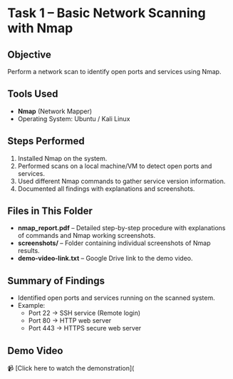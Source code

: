 # Task 1 – Basic Network Scanning with Nmap

## Objective
Perform a network scan to identify open ports and services using Nmap.

## Tools Used
- **Nmap** (Network Mapper)
- Operating System: Ubuntu / Kali Linux

## Steps Performed
1. Installed Nmap on the system.
2. Performed scans on a local machine/VM to detect open ports and services.
3. Used different Nmap commands to gather service version information.
4. Documented all findings with explanations and screenshots.

## Files in This Folder
- **nmap_report.pdf** – Detailed step-by-step procedure with explanations of commands and Nmap working screenshots.
- **screenshots/** – Folder containing individual screenshots of Nmap results.
- **demo-video-link.txt** – Google Drive link to the demo video.

## Summary of Findings
- Identified open ports and services running on the scanned system.
- Example:
  - Port 22 → SSH service (Remote login)
  - Port 80 → HTTP web server
  - Port 443 → HTTPS secure web server

## Demo Video
📹 [Click here to watch the demonstration](

